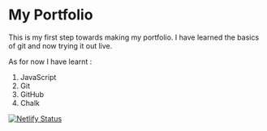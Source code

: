 # My Portfolio

This is my first step towards making my portfolio.
I have learned the basics of git and now trying it out live.

As for now I have learnt :
1. JavaScript
1. Git
1. GitHub
2. Chalk

[![Netlify Status](https://api.netlify.com/api/v1/badges/f6080eae-daf6-4561-b1ee-4f5bb6b7a5e2/deploy-status)](https://app.netlify.com/sites/pidarraman/deploys)
